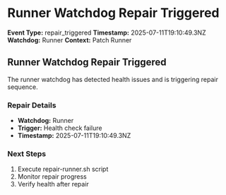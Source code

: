 # Runner Watchdog Repair Triggered

**Event Type:** repair_triggered
**Timestamp:** 2025-07-11T19:10:49.3NZ
**Watchdog:** Runner
**Context:** Patch Runner


## Runner Watchdog Repair Triggered

The runner watchdog has detected health issues and is triggering repair sequence.

### Repair Details
- **Watchdog:** Runner
- **Trigger:** Health check failure
- **Timestamp:** 2025-07-11T19:10:49.3NZ

### Next Steps
1. Execute repair-runner.sh script
2. Monitor repair progress
3. Verify health after repair


